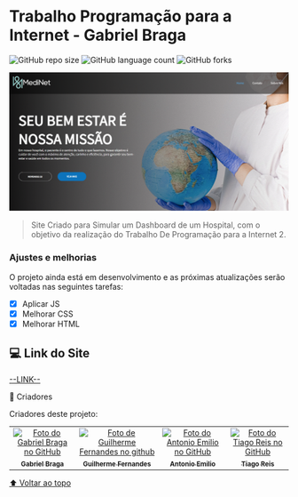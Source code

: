 # Trabalho Programação para a Internet - Gabriel Braga

![GitHub repo size](https://img.shields.io/github/repo-size/Gabriell-Braga/PPI_GabrielBraga?style=for-the-badge)
![GitHub language count](https://img.shields.io/github/languages/count/Gabriell-Braga/PPI_GabrielBraga?style=for-the-badge)
![GitHub forks](https://img.shields.io/github/forks/Gabriell-Braga/PPI_GabrielBraga?style=for-the-badge)

<img src="assets/img/imagem-site.png" alt="imagem-site">

> Site Criado para Simular um Dashboard de um Hospital, com o objetivo da realização do Trabalho De Programação para a Internet 2.

### Ajustes e melhorias

O projeto ainda está em desenvolvimento e as próximas atualizações serão voltadas nas seguintes tarefas:

- [X] Aplicar JS
- [X] Melhorar CSS
- [X] Melhorar HTML

## 💻 Link do Site

[--LINK--](https://gabriell-braga.github.io/MedNet/) 

🤝 Criadores

Criadores deste projeto:

<table>
  <tr>
    <td align="center">
      <a href="https://github.com/Gabriell-Braga">
        <img src="https://avatars.githubusercontent.com/u/73250873?v=4" width="100px;" alt="Foto do Gabriel Braga no GitHub"/><br>
        <sub>
          <b>Gabriel Braga</b>
        </sub>
      </a>
    </td>
     <td align="center">
      <a href="https://github.com/guigutox">
        <img src="https://avatars.githubusercontent.com/u/69806054?s=400&u=4c846bb98981db7af450fd8d9a1636fc01df470e&v=4" width="100px;" alt="Foto de Guilherme Fernandes no github"/><br>
        <sub>
          <b>Guilherme Fernandes</b>
        </sub>
      </a>
    </td>
    <td align="center">
      <a href="https://github.com/Anton0910">
        <img src="https://avatars.githubusercontent.com/u/59815698?v=4" width="100px;" alt="Foto do Antonio Emilio no GitHub"/><br>
        <sub>
          <b>Antonio Emilio</b>
        </sub>
      </a>
    </td>
    <td align="center">
      <a href="https://github.com/2xTi">
        <img src="https://avatars.githubusercontent.com/u/111758048?v=4" width="100px;" alt="Foto do Tiago Reis no GitHub"/><br>
        <sub>
          <b>Tiago Reis</b>
        </sub>
      </a>
    </td>
  </tr>
</table>

[⬆ Voltar ao topo](#nome-do-projeto)<br>
